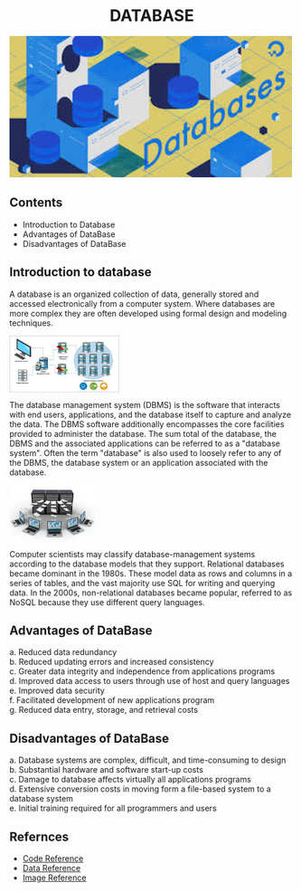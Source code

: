 
<h1 align="center"> DATABASE</h1>

<img src="data1.jpg" alt="data base logo" height="250" weidth="250" >

## Contents
- Introduction to Database
- Advantages of DataBase
- Disadvantages of DataBase

## Introduction to database
<p>
  A database is an organized collection of data, generally stored and accessed electronically from a computer system. Where databases are more complex they are often developed using formal design and modeling techniques.</p>
  <img src="image2.jpg"  align="center" alt="data base logo" height="100" weidth="100" >
<p>
The database management system (DBMS) is the software that interacts with end users, applications, and the database itself to capture and analyze the data. The DBMS software additionally encompasses the core facilities provided to administer the database. The sum total of the database, the DBMS and the associated applications can be referred to as a "database system". Often the term "database" is also used to loosely refer to any of the DBMS, the database system or an application associated with the database.</p>

<img src="image1.jpg"  align="center" alt="data base logo" height="100" weidth="100" >
<p>
Computer scientists may classify database-management systems according to the database models that they support. Relational databases became dominant in the 1980s. These model data as rows and columns in a series of tables, and the vast majority use SQL for writing and querying data. In the 2000s, non-relational databases became popular, referred to as NoSQL because they use different query languages.
</p>


## Advantages of DataBase 
  a. Reduced data redundancy<br>
  b. Reduced updating errors and increased consistency<br>
  c. Greater data integrity and independence from applications programs<br>
  d. Improved data access to users through use of host and query languages<br>
  e. Improved data security<br>
  f. Facilitated development of new applications program<br>
  g. Reduced data entry, storage, and retrieval costs<br>


## Disadvantages of DataBase
  a. Database systems are complex, difficult, and time-consuming to design <br>
  b. Substantial hardware and software start-up costs<br>
  c. Damage to database affects virtually all applications programs<br>
  d. Extensive conversion costs in moving form a file-based system to a database system<br>
  e. Initial training required for all programmers and users<br>

## Refernces
- [Code Reference](https://www.w3schools.com/html/html_lists.asp)
- [Data Reference](https://en.wikipedia.org/wiki/Database)
- [Image Reference](https://www.google.com/imgres?imgurl=https%3A%2F%2Fwww.quest.com%2Fimage%2FFoglight-for-Databases%2Fscreenshot%2FFoglight-for-Databases-screenshot-7.png&imgrefurl=https%3A%2F%2Fwww.quest.com%2Fproducts%2Ffoglight-for-cross-platform-databases%2F&docid=ygzut9Qc1OAlRM&tbnid=R51_0T5T4gblGM%3A&vet=10ahUKEwjtmZzbr6HkAhVBba0KHSsSCucQMwiIASgRMBE..i&w=736&h=378&bih=665&biw=1304&q=database%20images&ved=0ahUKEwjtmZzbr6HkAhVBba0KHSsSCucQMwiIASgRMBE&iact=mrc&uact=8)

